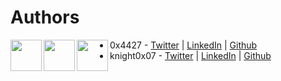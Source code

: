 # Authors
[<img align="left" width="50px" src="https://github-production-user-asset-6210df.s3.amazonaws.com/72227999/246673026-44eca0ae-3020-4041-86f4-778f7236e3dc.svg">](https://twitter.com/0x4427/)
[<img align="left" width="50px" src="https://github-production-user-asset-6210df.s3.amazonaws.com/72227999/246673032-6ab6cd40-918e-429f-9905-c93750dfa35c.svg">](https://linkedin.com/0x4427/)
[<img align="left" width="50px" src="https://github-production-user-asset-6210df.s3.amazonaws.com/72227999/246673029-1380eb15-d262-40e6-928f-1321a9338e41.svg">](https://github.com/0x4427/)

- 0x4427 - [Twitter](https://twitter.com/0x4427/) | [LinkedIn](https://www.linkedin.com/in/varun-singh-5944b9222/) | [Github](https://github.com/0x4427/)
- knight0x07 - [Twitter](https://twitter.com/knight0x07/) | [LinkedIn](https://www.linkedin.com/in/niraj-s/) | [Github](https://github.com/knight0x07/)
